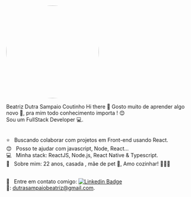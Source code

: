 <img width="250px" style="border-radius: 50%;" src="https://avatars.githubusercontent.com/u/108286202?v=4">

Beatriz Dutra Sampaio Coutinho
Hi there 👋
Gosto muito de aprender algo novo 🌱, pra mim todo conhecimento importa ! 😊<br/>
Sou um FullStack Developer 💻.

<br/> ⭐️ &nbsp; Buscando colaborar com projetos em Front-end usando React.
<br/> 😊 &nbsp; Posso te ajudar com javascript, Node, React...
<br/> 💻 &nbsp; Minha stack: ReactJS, Node.js, React Native & Typescript.
<br/> 💬  &nbsp; Sobre mim: 22 anos, casada , mãe de pet 🐾, Amo cozinhar! 👩🏻‍🍳

<br/> 📧 &nbsp; Entre em contato comigo: [![Linkedin Badge](https://media.licdn.com/dms/image/v2/C4D03AQF0akSMS4WKVg/profile-displayphoto-shrink_200_200/profile-displayphoto-shrink_200_200/0/1564007778007?e=1741824000&v=beta&t=G_Ymr5AIJC4ruLJ6ZYLNot-K4h8BMl_Q6QTx0Moij-A)](https://www.linkedin.com/in/beatriz-dutra-sampaio-0b987a18b/) 
<br/>📧: dutrasampaiobeatriz@gmail.com.

